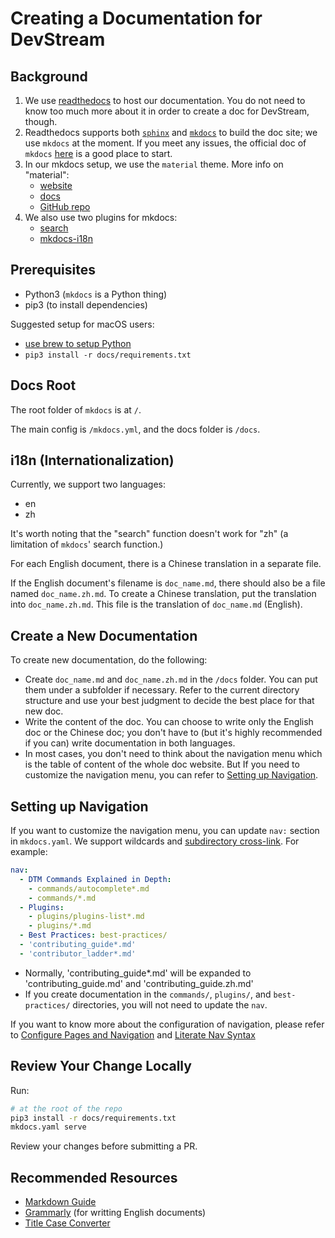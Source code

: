 # Creating a Documentation for DevStream

## Background

1. We use [readthedocs](https://readthedocs.org/) to host our documentation. You do not need to know too much more about it in order to create a doc for DevStream, though.
1. Readthedocs supports both [`sphinx`](https://docs.readthedocs.io/en/stable/intro/getting-started-with-sphinx.html) and [`mkdocs`](https://docs.readthedocs.io/en/stable/intro/getting-started-with-mkdocs.html) to build the doc site; we use `mkdocs` at the moment. If you meet any issues, the official doc of `mkdocs` [here](https://www.mkdocs.org/) is a good place to start.
1. In our mkdocs setup, we use the `material` theme. More info on "material":
    - [website](https://squidfunk.github.io/mkdocs-material/)
    - [docs](https://squidfunk.github.io/mkdocs-material/getting-started/)
    - [GitHub repo](https://github.com/squidfunk/mkdocs-material)
1. We also use two plugins for mkdocs:
    - [search](https://squidfunk.github.io/mkdocs-material/setup/setting-up-site-search/)
    - [mkdocs-i18n](https://pypi.org/project/mkdocs-i18n/)

## Prerequisites

- Python3 (`mkdocs` is a Python thing)
- pip3 (to install dependencies)

Suggested setup for macOS users:

- [use brew to setup Python](https://docs.brew.sh/Homebrew-and-Python)
- `pip3 install -r docs/requirements.txt`

## Docs Root

The root folder of `mkdocs` is at `/`.

The main config is `/mkdocs.yml`, and the docs folder is `/docs`.

## i18n (Internationalization)

Currently, we support two languages:
- en
- zh

It's worth noting that the "search" function doesn't work for "zh" (a limitation of `mkdocs`' search function.)

For each English document, there is a Chinese translation in a separate file.

If the English document's filename is `doc_name.md`, there should also be a file named `doc_name.zh.md`. To create a Chinese translation, put the translation into `doc_name.zh.md`. This file is the translation of `doc_name.md` (English).

## Create a New Documentation

To create new documentation, do the following:

- Create `doc_name.md` and `doc_name.zh.md` in the `/docs` folder. You can put them under a subfolder if necessary. Refer to the current directory structure and use your best judgment to decide the best place for that new doc.
- Write the content of the doc. You can choose to write only the English doc or the Chinese doc; you don't have to (but it's highly recommended if you can) write documentation in both languages.
- In most cases, you don't need to think about the navigation menu which is the table of content of the whole doc website. But If you need to customize the navigation menu, you can refer to [Setting up Navigation](#setting-up-navigation).

## Setting up Navigation

If you want to customize the navigation menu, you can update `nav:` section in `mkdocs.yaml`. We support wildcards and [subdirectory cross-link](https://oprypin.github.io/mkdocs-literate-nav/reference.html#subdirectory-cross-link). For example:

```yaml
nav:
  - DTM Commands Explained in Depth:
    - commands/autocomplete*.md
    - commands/*.md
  - Plugins:
    - plugins/plugins-list*.md
    - plugins/*.md
  - Best Practices: best-practices/
  - 'contributing_guide*.md'
  - 'contributor_ladder*.md'
```

- Normally, 'contributing_guide*.md' will be expanded to 'contributing_guide.md' and 'contributing_guide.zh.md'
- If you create documentation in the `commands/`, `plugins/`, and `best-practices/` directories, you will not need to update the `nav`.

If you want to know more about the configuration of navigation, please refer to [Configure Pages and Navigation](https://www.mkdocs.org/user-guide/writing-your-docs/#configure-pages-and-navigation) and [Literate Nav Syntax](https://oprypin.github.io/mkdocs-literate-nav/)

## Review Your Change Locally

Run:

```sh
# at the root of the repo
pip3 install -r docs/requirements.txt
mkdocs.yaml serve
```

Review your changes before submitting a PR.

## Recommended Resources

- [Markdown Guide](https://www.markdownguide.org/)
- [Grammarly](https://app.grammarly.com/) (for writting English documents)
- [Title Case Converter](https://www.titlecase.com/)
